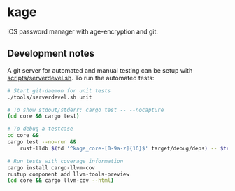 # kage
iOS password manager with age-encryption and git.


## Development notes
A git server for automated and manual testing can be setup with
[scripts/serverdevel.sh](scripts/serverdevel.sh). To run the automated tests:

```bash
# Start git-daemon for unit tests
./tools/serverdevel.sh unit

# To show stdout/stderr: cargo test -- --nocapture
(cd core && cargo test)

# To debug a testcase
cd core &&
cargo test --no-run &&
    rust-lldb $(fd '^kage_core-[0-9a-z]{16}$' target/debug/deps) -- $testcase

# Run tests with coverage information
cargo install cargo-llvm-cov
rustup component add llvm-tools-preview
(cd core && cargo llvm-cov --html)
```
